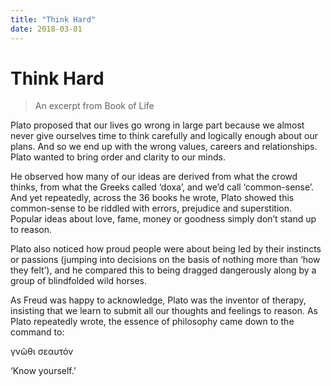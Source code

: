 ```yaml
---
title: "Think Hard"
date: 2018-03-01
---
```


# Think Hard

> An excerpt from Book of Life

Plato proposed that our lives go wrong in large part because we almost never give ourselves time to think carefully and logically enough about our plans. And so we end up with the wrong values, careers and relationships. Plato wanted to bring order and clarity to our minds.

He observed how many of our ideas are derived from what the crowd thinks, from what the Greeks called ‘doxa’, and we’d call ‘common-sense’. And yet repeatedly, across the 36 books he wrote, Plato showed this common-sense to be riddled with errors, prejudice and superstition. Popular ideas about love, fame, money or goodness simply don’t stand up to reason.

Plato also noticed how proud people were about being led by their instincts or passions (jumping into decisions on the basis of nothing more than ‘how they felt’), and he compared this to being dragged dangerously along by a group of blindfolded wild horses.

As Freud was happy to acknowledge, Plato was the inventor of therapy, insisting that we learn to submit all our thoughts and feelings to reason. As Plato repeatedly wrote, the essence of philosophy came down to the command to:

γνῶθι σεαυτόν

‘Know yourself.’